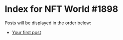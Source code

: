 # Index for NFT World #1898
Posts will be displayed in the order below:

- [Your first post](./001-first.md)

